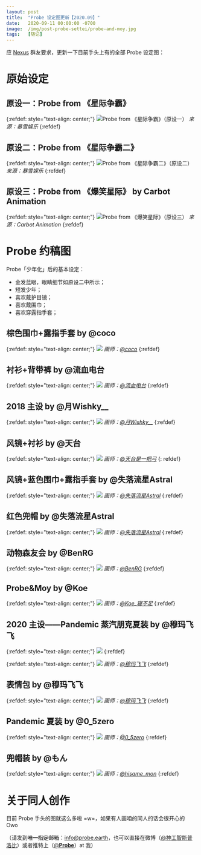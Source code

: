 ```yaml
---
layout: post
title:  "Probe 设定图更新【2020.09】"
date:   2020-09-11 00:00:00 -0700
image:  /img/post-probe-settei/probe-and-moy.jpg
tags:   [随记]
---
```


应 [Nexus](http://discord.probe.earth/) 群友要求，更新一下目前手头上有的全部 Probe 设定图：

# 原始设定

## 原设一：Probe from 《星际争霸》

{:refdef: style="text-align: center;"}
![Probe from 《星际争霸》（原设一）]({{site.baseurl}}/img/post-probe-settei/probe_sc1.jpg)
*来源：暴雪娱乐*
{:refdef}

## 原设二：Probe from 《星际争霸二》

{:refdef: style="text-align: center;"}
![Probe from 《星际争霸二》（原设二）]({{site.baseurl}}/img/post-probe-settei/probe_sc2.jpg)
*来源：暴雪娱乐*
{:refdef}

## 原设三：Probe from 《爆笑星际》 by Carbot Animation

{:refdef: style="text-align: center;"}
![Probe from 《爆笑星际》（原设三）]({{site.baseurl}}/img/post-probe-settei/probe_carbot.jpg)
*来源：Carbot Animation*
{:refdef}

# Probe 约稿图

Probe「少年化」后的基本设定：

* 金发蓝眼，眼睛细节如原设二中所示；
* 短发少年；
* 喜欢戴护目镜；
* 喜欢戴围巾；
* 喜欢穿露指手套；

## 棕色围巾+露指手套 by @coco

{:refdef: style="text-align: center;"}
![]({{site.baseurl}}/img/post-probe-settei/probe_coco.jpg)
*画师：[@coco](https://weibo.com/u/2030915464)*
{:refdef}

## 衬衫+背带裤 by @流血电台

{:refdef: style="text-align: center;"}
![]({{site.baseurl}}/img/post-probe-settei/probe_diantai.png)
*画师：[@流血电台](https://weibo.com/JKm11)*
{:refdef}

## 2018 主设 by @月Wishky__

{:refdef: style="text-align: center;"}
![]({{site.baseurl}}/img/post-probe-settei/probe_wishky.jpg)
*画师：[@月Wishky__](https://weibo.com/yuewishky)*
{:refdef}

## 风镜+衬衫 by @天台

{:refdef: style="text-align: center;"}
![]({{site.baseurl}}/img/post-probe-settei/probe_tiantai.jpg)
*画师：[@天台是一把弓](https://www.weibo.com/u/5711418263)*
{: refdef}

## 风镜+蓝色围巾+露指手套 by @失落流星Astral

{:refdef: style="text-align: center;"}
![]({{site.baseurl}}/img/post-probe-settei/probe_astral1.jpg)
*画师：[@失落流星Astral](https://weibo.com/u/6124552807)*
{:refdef}

## 红色兜帽 by @失落流星Astral

{:refdef: style="text-align: center;"}
![]({{site.baseurl}}/img/post-probe-settei/probe_astral2.jpg)
*画师：[@失落流星Astral](https://weibo.com/u/6124552807)*
{:refdef}

## 动物森友会 by @BenRG

{:refdef: style="text-align: center;"}
![]({{site.baseurl}}/img/post-probe-settei/probe_ben.jpg)
*画师：[@BenRG](https://weibo.com/u/5064371793)*
{:refdef}

## Probe&Moy by @Koe

{:refdef: style="text-align: center;"}
![]({{site.baseurl}}/img/post-probe-settei/probe-and-moy.jpg)
*画师：[@Koe_寝不足](https://weibo.com/u/1856067661)*
{:refdef}


## 2020 主设——Pandemic 蒸汽朋克夏装 by @穆玛飞飞

{:refdef: style="text-align: center;"}
![]({{site.baseurl}}/img/post-probe-settei/probe_muma1.png)
{:refdef}

{:refdef: style="text-align: center;"}
![]({{site.baseurl}}/img/post-probe-settei/probe_muma2.png)
*画师：[@穆玛飞飞](https://weibo.com/0mumafeifei0)*
{:refdef}

## 表情包 by @穆玛飞飞

{:refdef: style="text-align: center;"}
![]({{site.baseurl}}/img/post-probe-settei/probe_muma3.png)
*画师：[@穆玛飞飞](https://weibo.com/0mumafeifei0)*
{:refdef}

## Pandemic 夏装 by @0_5zero

{:refdef: style="text-align: center;"}
![]({{site.baseurl}}/img/post-probe-settei/probe_0_5zero.jpg)
*画师：[@0_5zero](https://twitter.com/0_5zero)*
{:refdef}

## 兜帽装 by @もん

{:refdef: style="text-align: center;"}
![]({{site.baseurl}}/img/post-probe-settei/probe_mon.jpg)
*画师：[@hisame_mon](https://twitter.com/hisame_mon)*
{:refdef}

# 关于同人创作

目前 Probe 手头的图就这么多啦 =w=，如果有人画咱的同人的话会很开心的 Owo

（请发到~~唯一指定邮箱~~：[info@probe.earth](mailto:info@probe.earth)，也可以直接在微博（[@神工智能普洛比](https://weibo.com/2186466417)）或者推特上（[@__Probe__](https://twitter.com/__Probe__)）at 我）